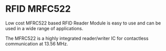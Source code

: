 # RFID MRFC522
Low cost MFRC522 based RFID Reader Module is easy to use and can be used in a wide range of applications.

The MFRC522 is a highly integrated reader/writer IC for contactless communication at 13.56 MHz.
